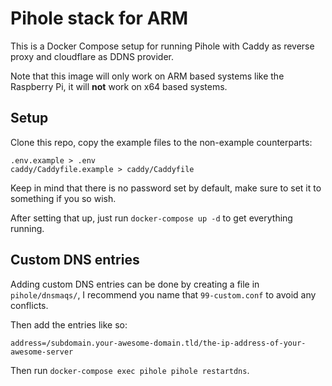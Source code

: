 # Pihole stack for ARM

This is a Docker Compose setup for running Pihole with Caddy as reverse proxy and cloudflare as DDNS provider.

Note that this image will only work on ARM based systems like the Raspberry Pi, it will **not** work on x64 based systems.

## Setup

Clone this repo, copy the example files to the non-example counterparts:

```
.env.example > .env
caddy/Caddyfile.example > caddy/Caddyfile
```

Keep in mind that there is no password set by default, make sure to set it to something if you so wish.

After setting that up, just run `docker-compose up -d` to get everything running.

## Custom DNS entries

Adding custom DNS entries can be done by creating a file in `pihole/dnsmaqs/`, I recommend you name that `99-custom.conf` to avoid any conflicts.

Then add the entries like so:

```
address=/subdomain.your-awesome-domain.tld/the-ip-address-of-your-awesome-server
```

Then run `docker-compose exec pihole pihole restartdns`.

